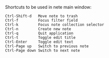 Shortcuts to be used in nete main window:

    Ctrl-Shift-d   Move note to trash
    Ctrl-f         Focus filter field
    Ctrl-k         Focus note collection selector
    Ctrl-n         Create new note
    Ctrl-q         Quit application
    Ctrl-t         Toggle edit title
    Ctrl-Enter     Toggle edit text
    Ctrl-Page up   Switch to previous note
    Ctrl-Page down Switch to next note
